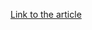 [Link to the article](https://www.akamai.com/blog/security/2024/oct/why-fuzzing-isnt-enough-to-test-your-apis-for-security-issues)
